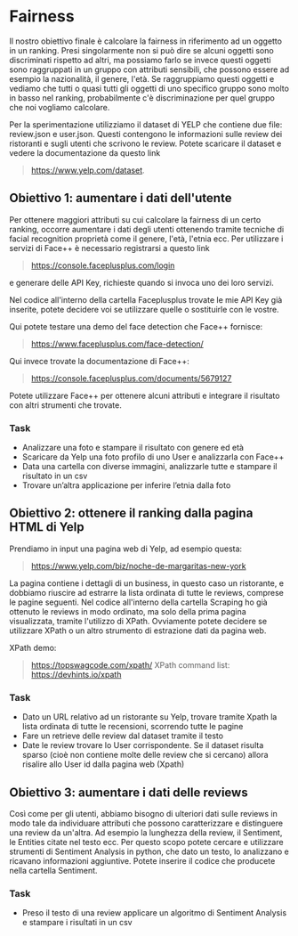 # Fairness

Il nostro obiettivo finale è calcolare la fairness in riferimento ad un oggetto in un ranking. Presi singolarmente non si può dire se alcuni oggetti sono discriminati rispetto ad altri, ma possiamo farlo se invece questi oggetti sono raggruppati in un gruppo con attributi sensibili, che possono essere ad esempio la nazionalità, il genere, l'età.
Se raggruppiamo questi oggetti e vediamo che tutti o quasi tutti gli oggetti di uno specifico gruppo sono molto in basso nel ranking, probabilmente c'è discriminazione per quel gruppo che noi vogliamo calcolare.

Per la sperimentazione utilizziamo il dataset di YELP che contiene due file: review.json e user.json. Questi contengono le informazioni sulle review dei ristoranti e sugli utenti che scrivono le review.
Potete scaricare il dataset e vedere la documentazione da questo link 
> https://www.yelp.com/dataset.

## Obiettivo 1: aumentare i dati dell'utente

Per ottenere maggiori attributi su cui calcolare la fairness di un certo ranking, occorre aumentare i dati degli utenti ottenendo tramite tecniche di facial recognition proprietà come il genere, l'età, l'etnia ecc.
Per utilizzare i servizi di Face++ è necessario registrarsi a questo link
> https://console.faceplusplus.com/login

e generare delle API Key, richieste quando si invoca uno dei loro servizi.

Nel codice all'interno della cartella Faceplusplus trovate le mie API Key già inserite, potete decidere voi se utilizzare quelle o sostituirle con le vostre.

Qui potete testare una demo del face detection che Face++ fornisce:
> https://www.faceplusplus.com/face-detection/

Qui invece trovate la documentazione di Face++:
> https://console.faceplusplus.com/documents/5679127

Potete utilizzare Face++ per ottenere alcuni attributi e integrare il risultato con altri strumenti che trovate.

### Task

* Analizzare una foto e stampare il risultato con genere ed età
* Scaricare da Yelp una foto profilo di uno User e analizzarla con Face++
* Data una cartella con diverse immagini, analizzarle tutte e stampare il risultato in un csv
* Trovare un’altra applicazione per inferire l’etnia dalla foto

## Obiettivo 2: ottenere il ranking dalla pagina HTML di Yelp

Prendiamo in input una pagina web di Yelp, ad esempio questa:
> https://www.yelp.com/biz/noche-de-margaritas-new-york

La pagina contiene i dettagli di un business, in questo caso un ristorante, e dobbiamo riuscire ad estrarre la lista ordinata di tutte le reviews, comprese le pagine seguenti. Nel codice all'interno della cartella Scraping ho già ottenuto le reviews in modo ordinato, ma solo della prima pagina visualizzata, tramite l'utilizzo di XPath. Ovviamente potete decidere se utilizzare XPath o un altro strumento di estrazione dati da pagina web.

XPath demo:
> https://topswagcode.com/xpath/
XPath command list:
> https://devhints.io/xpath

### Task

* Dato un URL relativo ad un ristorante su Yelp, trovare tramite Xpath la lista ordinata di tutte le recensioni, scorrendo tutte le pagine
* Fare un retrieve delle review dal dataset tramite il testo
* Date le review trovare lo User corrispondente. Se il dataset risulta sparso (cioè non contiene molte delle review che si cercano) allora risalire allo User id dalla pagina web (Xpath)

## Obiettivo 3: aumentare i dati delle reviews

Così come per gli utenti, abbiamo bisogno di ulteriori dati sulle reviews in modo tale da individuare attributi che possono caratterizzare e distinguere una review da un'altra. Ad esempio la lunghezza della review, il Sentiment, le Entities citate nel testo ecc. Per questo scopo potete cercare e utilizzare strumenti di Sentiment Analysis in python, che dato un testo, lo analizzano e ricavano informazioni aggiuntive. Potete inserire il codice che producete nella cartella Sentiment.

### Task

* Preso il testo di una review applicare un algoritmo di Sentiment Analysis e stampare i risultati in un csv
